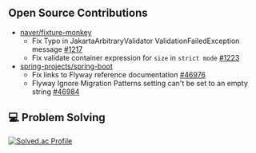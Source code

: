 ## Open Source Contributions

- [naver/fixture-monkey](https://github.com/naver/fixture-monkey)
  - Fix Typo in JakartaArbitraryValidator ValidationFailedException message [#1217](https://github.com/naver/fixture-monkey/pull/1217)
  - Fix validate container expression for `size` in `strict mode` [#1223](https://github.com/naver/fixture-monkey/pull/1223)
- [spring-projects/spring-boot](https://github.com/spring-projects/spring-boot)
  - Fix links to Flyway reference documentation [#46976](https://github.com/spring-projects/spring-boot/pull/46976)
  - Flyway Ignore Migration Patterns setting can't be set to an empty string [#46984](https://github.com/spring-projects/spring-boot/pull/46984)

## 💻 Problem Solving

[![Solved.ac Profile](http://mazassumnida.wtf/api/v2/generate_badge?boj=chanwon1121)](https://solved.ac/chanwon1121/)
